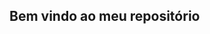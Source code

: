## **Bem vindo ao meu repositório**

<!---
marcelocrespo/marcelocrespo is a ✨ special ✨ repository because its `README.md` (this file) appears on your GitHub profile.
You can click the Preview link to take a look at your changes.
--->
